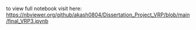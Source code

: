 to view full notebook visit here:
https://nbviewer.org/github/akash0804/Dissertation_Project_VRP/blob/main/final_VRP3.ipynb
